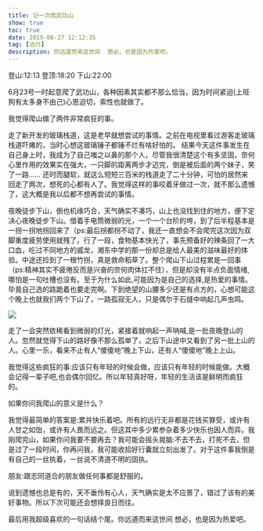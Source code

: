 ```yaml
---
title: 记一次爬武功山
show: true
toc: true
date: 2019-06-27 12:12:35
tag: [远行]
description: 你远道而来这世间  想必，也是因为热爱吧。
---
```


登山:12:13          登顶:18:20          下山:22:00

6月23号一时起意爬了武功山，各种因素其实都不那么恰当，因为时间紧迫(上班狗有太多身不由己)心思迫切，索性也就做了。

我觉得爬山做了两件非常疯狂的事。

走了新开发的玻璃栈道，这是老早就想尝试的事情。之前在电视里看过游客走玻璃栈道吓瘫的，当时心想这玻璃锤子都锤不烂有啥好怕的。  结果今天这件事发生在自己身上时，我成为了自己嗤之以鼻的那个人，尽管我很清楚这个有多坚固，奈何心里作用的效果实在强大，一只脚的距离两步才迈完，倒是被后面的两个妹子，笑了一路……  还时而腿软，就这么短短三百米的栈道走了二十分钟，可怕的居然来回走了两次，想死的心都有人了。我觉得这样的事咬着牙做过一次，就不那么遗憾了，这大概是我以后都不想再尝试的事情。  

夜晚徒步下山，倒也机缘巧合，天气确实不凑巧，山上也没找到住的地方，便下定决心夜晚徒步下山。借着手电筒微弱的光，一个一个台阶的垮，到了后半程基本是一拐一拐地拐回来了（ps:最后拐都拐不动了，我还一直想会不会爬完这次因为双脚重度疲劳使用就残了。行了一段，食物基本快光了，事先预备好的辣条回了一大口血，吃过不同地方的威龙，湘东中学的那一份却总是给人最美的滋味最好的体验。中途还捡到了一根竹拐，真是救命稻草了。整个爬山下山过程累是一回事（ps:精神其实不疲倦反而是兴奋的奈何肉体扛不住），但是却没有半点负面情绪,哪怕是一句吐槽也没有。至于为什么如此,可能因为是自己的选择,是热爱的事情。毕竟自己选的路跪着也要走完啊。下到绝望的山腰多少还是有点方的，心想可能这个晚上也就我们两个下山了，一路孤寂无人，只是偶尔于石缝中响起几声虫鸣。

 ![](F:\gitLibrary\PeaceSunshine.github.io\source\images\wugongshan.jpg)

走了一会突然依稀看到微弱的灯光，紧接着就响起一声呐喊,是一批夜晚登山的人。忽然就觉得下山的路好像不那么孤单了，之后下山途中又看到了另一批上山的人。心里一乐，看来不止有人“傻傻地”晚上下山，还有人“傻傻地”晚上上山。

我觉得这些疯狂的事:应该只有年轻的时候会做，应该只有年轻的时候能做。大概会记得一辈子吧,也会偶尔回忆。所以年轻真好呀，年轻的生活该是鲜明而疯狂的。

如果你问我爬山的意义是什么？

我觉得最简单的答案是:累并快乐着吧。所有的远行无非都是花钱买罪受，或许有人甘之如饴，或许有人畏而远之。但这其中多少累参杂着多少快乐也因人而异。我刚爬完山，如果你问我要不要再去？我可能会摇头晃脑:不去不去，打死不去，但是过了一段时间，你再问我，我可能收拾好行囊就立刻出发了。对于这件事我倒是有自己的一丝执着，一丝说不清道不明的固执。

朋友:跟志同道合的朋友做任何事都是舒服的。

说到遗憾也总是有的，天不垂怜有心人，天气确实是太不应景了，错过了该有的美好事物。所以下次可能还会想择良日而往。

最后用我超级喜欢的一句话结个尾。你远道而来这世间  想必，也是因为热爱吧。
 